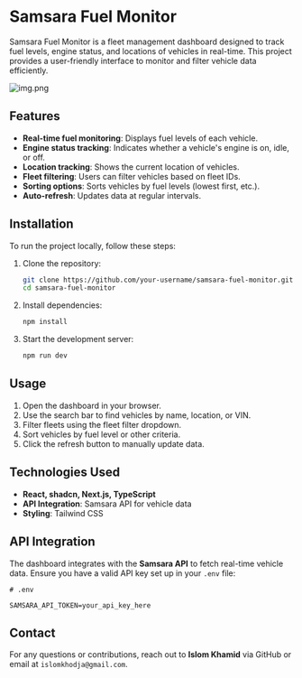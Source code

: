 # Samsara Fuel Monitor

Samsara Fuel Monitor is a fleet management dashboard designed to track fuel levels, engine status, and locations of vehicles in real-time. This project provides a user-friendly interface to monitor and filter vehicle data efficiently.

![img.png](img.png)

## Features

- **Real-time fuel monitoring**: Displays fuel levels of each vehicle.
- **Engine status tracking**: Indicates whether a vehicle's engine is on, idle, or off.
- **Location tracking**: Shows the current location of vehicles.
- **Fleet filtering**: Users can filter vehicles based on fleet IDs.
- **Sorting options**: Sorts vehicles by fuel levels (lowest first, etc.).
- **Auto-refresh**: Updates data at regular intervals.

## Installation

To run the project locally, follow these steps:

1. Clone the repository:
   ```bash
   git clone https://github.com/your-username/samsara-fuel-monitor.git
   cd samsara-fuel-monitor
   ```
2. Install dependencies:
   ```bash
   npm install
   ```
3. Start the development server:
   ```bash
   npm run dev
   ```

## Usage

1. Open the dashboard in your browser.
2. Use the search bar to find vehicles by name, location, or VIN.
3. Filter fleets using the fleet filter dropdown.
4. Sort vehicles by fuel level or other criteria.
5. Click the refresh button to manually update data.

## Technologies Used

- **React, shadcn, Next.js, TypeScript** 
- **API Integration**: Samsara API for vehicle data
- **Styling**: Tailwind CSS

## API Integration

The dashboard integrates with the **Samsara API** to fetch real-time vehicle data. Ensure you have a valid API key set up in your `.env` file:

```env
# .env

SAMSARA_API_TOKEN=your_api_key_here
```


## Contact

For any questions or contributions, reach out to **Islom Khamid** via GitHub or email at `islomkhodja@gmail.com`.
